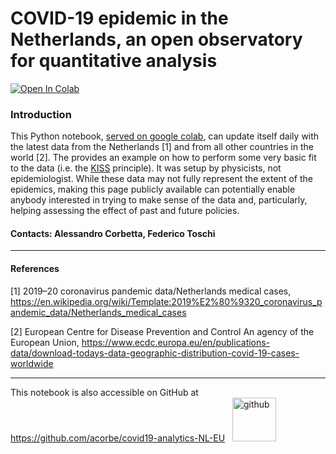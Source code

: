 # COVID-19 epidemic in the Netherlands, an open observatory for quantitative analysis

<a href="https://colab.research.google.com/github/acorbe/covid19-analytics-NL-EU/blob/master/Corona_stats.ipynb" target="_parent"><img src="https://colab.research.google.com/assets/colab-badge.svg" alt="Open In Colab"/></a>

### Introduction
This Python notebook, [served on google colab](https://colab.research.google.com/github/acorbe/covid19-analytics-NL-EU/blob/master/Corona_stats.ipynb), can update itself daily with the latest data from the Netherlands [1] and from all other countries in the world [2]. The provides an example on how to perform some very basic fit to the data (i.e. the [KISS](https://en.wikipedia.org/wiki/KISS_principle) principle). It was setup by physicists, not epidemiologist. While these data may not fully represent the extent of the epidemics, making this page publicly available can potentially enable anybody interested in trying to make sense of the data and, particularly, helping assessing the effect of past and future policies.  

#### Contacts: Alessandro Corbetta, Federico Toschi


---
#### References

[1] 2019–20 coronavirus pandemic data/Netherlands medical cases, https://en.wikipedia.org/wiki/Template:2019%E2%80%9320_coronavirus_pandemic_data/Netherlands_medical_cases

[2] European Centre for Disease Prevention and Control
An agency of the European Union, https://www.ecdc.europa.eu/en/publications-data/download-todays-data-geographic-distribution-covid-19-cases-worldwide

-----

This notebook is also accessible on GitHub at
https://github.com/acorbe/covid19-analytics-NL-EU  &nbsp; <a href="https://github.com/acorbe/covid19-analytics-NL-EU "><img src="https://github.githubassets.com/images/modules/logos_page/GitHub-Logo.png" alt="github" width="70px"/></a>
